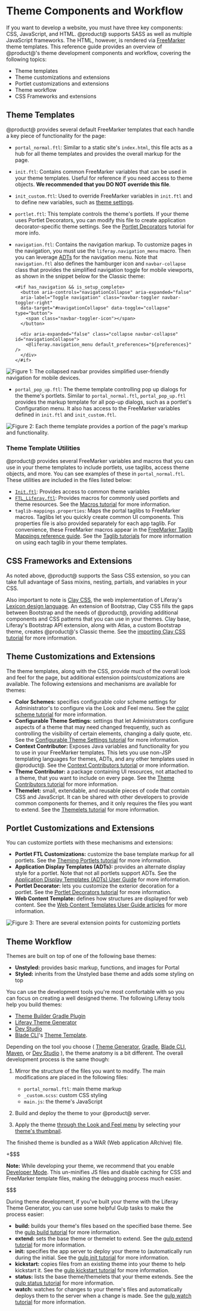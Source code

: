 # Theme Components and Workflow [](id=theme-components-and-workflow)

If you want to develop a website, you must have three key components: CSS,
JavaScript, and HTML. @product@ supports SASS as well as multiple JavaScript
frameworks. The HTML, however, is rendered via
[FreeMarker](https://freemarker.apache.org/) theme templates. This reference
guide provides an overview of @product@'s theme development components and
workflow, covering the following topics:

- Theme templates
- Theme customizations and extensions
- Portlet customizations and extensions
- Theme workflow
- CSS Frameworks and extensions

## Theme Templates [](id=theme-templates)

@product@ provides several default FreeMarker templates that each handle a key 
piece of functionality for the page:

- `portal_normal.ftl`: Similar to a static site's `index.html`, this file acts
  as a hub for all theme templates and provides the overall markup for the page.
- `init.ftl`: Contains common FreeMarker variables that can be used in your
  theme templates. Useful for reference if you need access to theme objects.
  **We recommended that you DO NOT override this file**.
- `init_custom.ftl`: Used to override FreeMarker variables in `init.ftl` and to
  define new variables, such as 
  [theme settings](/develop/tutorials/-/knowledge_base/7-1/making-configurable-theme-settings).
- `portlet.ftl`: This template controls the theme's portlets. If your theme uses 
  Portlet Decorators, you can modify this file to create application 
  decorator-specific theme settings. See the 
  [Portlet Decorators](/develop/tutorials/-/knowledge_base/7-1/creating-configurable-styles-for-portlet-wrappers) 
  tutorial for more info.
- `navigation.ftl`: Contains the navigation markup. To customize pages in the
  navigation, you must use the `liferay.navigation_menu` macro. Then you can
  leverage
  [ADTs](https://github.com/liferay/liferay-portal/tree/7.1.x/modules/apps/site-navigation/site-navigation-menu-web/src/main/resources/com/liferay/site/navigation/menu/web/portlet/template/dependencies)
  for the navigation menu. Note that `navigation.ftl` also defines the hamburger
  icon and `navbar-collapse` class that provides the simplified navigation
  toggle for mobile viewports, as shown in the snippet below for the Classic
  theme:

      <#if has_navigation && is_setup_complete>
        <button aria-controls="navigationCollapse" aria-expanded="false" 
        aria-label="Toggle navigation" class="navbar-toggler navbar-toggler-right" 
        data-target="#navigationCollapse" data-toggle="collapse" type="button">
          <span class="navbar-toggler-icon"></span>
        </button>

        <div aria-expanded="false" class="collapse navbar-collapse" id="navigationCollapse">
          <@liferay.navigation_menu default_preferences="${preferences}" />
        </div>
      </#if>

![Figure 1: The collapsed navbar provides simplified user-friendly navigation for mobile devices.](../../images/portal-layout-mobile-nav.png)

- `portal_pop_up.ftl`: The theme template controlling pop up dialogs for the
  theme's portlets. Similar to `portal_normal.ftl`, `portal_pop_up.ftl` provides
  the markup template for all pop-up dialogs, such as a portlet's Configuration 
  menu. It also has access to the FreeMarker variables defined in `init.ftl` and 
  `init_custom.ftl`.

![Figure 2: Each theme template provides a portion of the page's markup and functionality.](../../images/portal-layout-theme-templates.png)

### Theme Template Utilities [](id=theme-template-utilities)

@product@ provides several FreeMarker variables and macros that you can use in 
your theme templates to include portlets, use taglibs, access theme objects, and 
more. You can see examples of these in `portal_normal.ftl`. These utilities are 
included in the files listed below:

- [`Init.ftl`](https://github.com/liferay/liferay-portal/blob/7.1.x/modules/apps/frontend-theme/frontend-theme-unstyled/src/main/resources/META-INF/resources/_unstyled/templates/init.ftl): 
  Provides access to common theme variables
- [`FTL_Liferay.ftl`](https://github.com/liferay/liferay-portal/blob/7.1.x/modules/apps/portal-template/portal-template-freemarker/src/main/resources/FTL_liferay.ftl): 
  Provides macros for commonly used portlets and theme resources. See the 
  [Macros tutorial](/develop/tutorials/-/knowledge_base/7-1/using-liferays-macros-in-your-theme) 
  for more information.
- `taglib-mappings.properties`: 
  Maps the portal taglibs to FreeMarker macros. Taglibs let you quickly create 
  common UI components. This properties file is also provided separately for
  each app taglib. For convenience, these FreeMarker macros appear in the
  [FreeMarker Taglib Mappings reference guide](/develop/reference/-/knowledge_base/7-1/freemarker-taglib-macros). 
  See the 
  [Taglib tutorials](/develop/tutorials/-/knowledge_base/7-1/front-end-taglibs) 
  for more information on using each taglib in your theme templates.

## CSS Frameworks and Extensions [](id=css-frameworks-and-extensions)

As noted above, @product@ supports the Sass CSS extension, so you can take
full advantage of Sass mixins, nesting, partials, and variables in your CSS.

Also important to note is 
[Clay CSS](https://clayui.com/), 
the web implementation of Liferay's 
[Lexicon design language](https://lexicondesign.io/). 
An extension of Bootstrap, Clay CSS fills the gaps between Bootstrap and the 
needs of @product@, providing additional components and CSS patterns that you 
can use in your themes. Clay base, Liferay's Bootstrap API extension, along with 
Atlas, a custom Bootstrap theme, creates @product@'s Classic theme. See the 
[importing Clay CSS tutorial](/develop/tutorials/-/knowledge_base/7-1/importing-clay-css-into-a-theme) 
for more information.

## Theme Customizations and Extensions [](id=theme-customizations-and-extensions)

The theme templates, along with the CSS, provide much of the overall look and 
feel for the page, but additional extension points/customizations are available. 
The following extensions and mechanisms are available for themes:

- **Color Schemes:** specifies configurable color scheme settings for 
  Administrator's to configure via the Look and Feel menu. See the 
  [color scheme tutorial](/develop/tutorials/-/knowledge_base/7-1/creating-color-schemes-for-your-theme) 
  for more information.
- **Configurable Theme Settings:** settings that let Administrators configure 
  aspects of a theme that may need changed frequently, such as controlling the 
  visibility of certain elements, changing a daily quote, etc. See the 
  [Configurable Theme Settings tutorial](/develop/tutorials/-/knowledge_base/7-1/making-configurable-theme-settings) 
  for more information. 
- **Context Contributor:** Exposes Java variables and functionality for  you to 
  use in your FreeMarker templates. This lets you use non-JSP templating languages 
  for themes, ADTs, and any other templates used in @product@. See the 
  [Context Contributors tutorial](/develop/tutorials/-/knowledge_base/7-1/injecting-additional-context-variables-into-your-templates) 
  or more information.
- **Theme Contributor:** a package containing UI resources, not attached to a 
  theme, that you want to include on every page. See the 
  [Theme Contributors tutorial](/develop/tutorials/-/knowledge_base/7-1/packaging-independent-ui-resources-for-your-site) 
  for more information. 
- **Themelet:** small, extendable, and reusable pieces of code that contain CSS
  and JavaScript. It can be shared with other developers to provide common
  components for themes, and it only requires the files you want to extend. See
  the 
  [Themelets tutorial](/develop/tutorials/-/knowledge_base/7-1/creating-reusable-pieces-of-code-for-your-themes)
  for more information.

## Portlet Customizations and Extensions [](id=portlet-customizations-and-extensions)

You can customize portlets with these mechanisms and extensions:

- **Portlet FTL Customizations:** customize the base template markup for all 
  portlets. See the 
  [Theming Portlets tutorial](/develop/tutorials/-/knowledge_base/7-1/theming-portlets#portlet-ftl) 
  for more information.
- **Application Display Templates (ADTs):** provides an alternate display style 
  for a portlet. Note that not all portlets support ADTs. See the 
  [Application Display Templates (ADTs) User Guide](/discover/portal/-/knowledge_base/7-1/styling-widgets-with-application-display-templates) 
  for more information.
- **Portlet Decorator:** lets you customize the exterior decoration for a portlet. 
  See the 
  [Portlet Decorators tutorial](/develop/tutorials/-/knowledge_base/7-1/creating-configurable-styles-for-portlet-wrappers) 
  for more information.
- **Web Content Template:** defines how structures are displayed for web content. 
  See the 
  [Web Content Templates User Guide articles](/discover/portal/-/knowledge_base/7-1/designing-web-content-with-templates) 
  for more information.

![Figure 3: There are several extension points for customizing portlets](../../images/portal-layout-portlet-customizations.png)

## Theme Workflow [](id=theme-workflow)

Themes are built on top of one of the following base themes: 

- **Unstyled:** provides basic markup, functions, and images for Portal
- **Styled:** inherits from the Unstyled base theme and adds some styling on top

You can use the development tools you're most comfortable with so you can focus
on creating a well designed theme. The following Liferay tools help you build
themes:

- [Theme Builder Gradle Plugin](/develop/reference/-/knowledge_base/7-1/theme-builder-gradle-plugin)
- [Liferay Theme Generator](/develop/tutorials/-/knowledge_base/7-1/creating-themes)
- [Dev Studio](/develop/tutorials/-/knowledge_base/7-1/creating-themes-with-liferay-ide)
- [Blade CLI](/develop/tutorials/-/knowledge_base/7-1/blade-cli)'s 
  [Theme Template](https://dev.liferay.com/develop/reference/-/knowledge_base/7-1/theme-template). 

Depending on the tool you choose 
(
  [Theme Generator](/develop/reference/-/knowledge_base/7-1/theme-reference-guide), 
  [Gradle](/develop/reference/-/knowledge_base/7-1/theme-builder-gradle-plugin), 
  [Blade CLI](/develop/reference/-/knowledge_base/7-1/theme-template), 
  [Maven](/develop/reference/-/knowledge_base/7-1/theme-template), 
  or 
  [Dev Studio](/develop/reference/-/knowledge_base/7-1/theme-template)
), 
the theme anatomy is a bit different. The overall development process is the 
same though: 

1.  Mirror the structure of the files you want to modify. The main modifications 
    are placed in the following files:

    - `portal_normal.ftl`: main theme markup
    - `_custom.scss`: custom CSS styling
    - `main.js`: the theme's JavaScript

2.  Build and deploy the theme to your @product@ server.

3.  Apply the theme 
    [through the Look and Feel menu](/discover/portal/-/knowledge_base/7-1/page-set-look-and-feel) 
    by selecting your 
    [theme's thumbnail](/develop/tutorials/-/knowledge_base/7-1/creating-a-thumbnail-preview-for-your-theme). 

The finished theme is bundled as a WAR (Web application ARchive) file. 

+$$$

**Note:** While developing your theme, we recommend that you enable 
[Developer Mode](/develop/tutorials/-/knowledge_base/7-1/using-developer-mode-with-themes).
This un-minifies JS files and disable caching for CSS and FreeMarker template
files, making the debugging process much easier.

$$$

During theme development, if you've built your theme with the Liferay Theme
Generator, you can use some helpful Gulp tasks to make the process easier:

- **build:** builds your theme's files based on the specified base theme. 
  See the 
  [gulp build tutorial](/develop/tutorials/-/knowledge_base/7-1/building-your-themes-files) 
  for more information.
- **extend:** sets the base theme or themelet to extend. See the 
  [gulp extend tutorial](/develop/tutorials/-/knowledge_base/7-1/changing-your-base-theme) 
  for more information.
- **init:** specifies the app server to deploy your theme to (automatically run 
  during the initial. See the 
  [gulp init tutorial](/develop/tutorials/-/knowledge_base/7-1/configuring-your-themes-app-server) 
  for more information. 
- **kickstart:** copies files from an existing theme into your theme to help 
  kickstart it. See the 
  [gulp kickstart tutorial](/develop/tutorials/-/knowledge_base/7-1/copying-an-existing-themes-files) 
  for more information.
- **status:** lists the base theme/themelets that your theme extends. See the 
  [gulp status tutorial](/develop/tutorials/-/knowledge_base/7-1/listing-your-themes-extensions) 
  for more information.
- **watch:** watches for changes to your theme's files and automatically deploys 
  them to the server when a change is made. See the 
  [gulp watch tutorial](/develop/tutorials/-/knowledge_base/7-1/automatically-deploying-theme-changes) 
  for more information.
